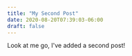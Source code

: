 ```yaml
---
title: "My Second Post"
date: 2020-08-20T07:39:03-06:00
draft: false
---
```



Look at me go, I've added a second post!

